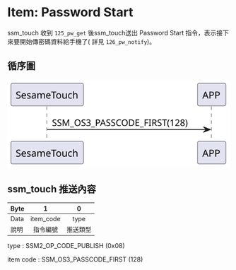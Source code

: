 # Item: Password Start

ssm_touch 收到 `125_pw_get` 後ssm_touch送出 Password Start 指令，表示接下來要開始傳密碼資料給手機了(
詳見 `126_pw_notify`)。

## 循序圖

<p align="left" >
  <img src="../src/pw_first/pw_first.svg" alt="" title="">
</p>

## ssm_touch 推送內容

| Byte |     1     |  0   |
|------|:---------:|:----:|
| Data | item_code | type |
| 說明   |   指令編號    | 推送類型 |

type : SSM2_OP_CODE_PUBLISH (0x08)

item code : SSM_OS3_PASSCODE_FIRST (128)